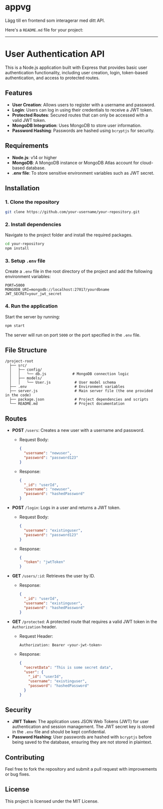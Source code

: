 # appvg
Lägg till en frontend som interagerar med ditt API.


Here's a `README.md` file for your project:

---

# User Authentication API

This is a Node.js application built with Express that provides basic user authentication functionality, including user creation, login, token-based authentication, and access to protected routes.

## Features

- **User Creation**: Allows users to register with a username and password.
- **Login**: Users can log in using their credentials to receive a JWT token.
- **Protected Routes**: Secured routes that can only be accessed with a valid JWT token.
- **MongoDB Integration**: Uses MongoDB to store user information.
- **Password Hashing**: Passwords are hashed using `bcryptjs` for security.

## Requirements

- **Node.js**: v14 or higher
- **MongoDB**: A MongoDB instance or MongoDB Atlas account for cloud-based database.
- **.env file**: To store sensitive environment variables such as JWT secret.

## Installation

### 1. Clone the repository

```bash
git clone https://github.com/your-username/your-repository.git
```

### 2. Install dependencies

Navigate to the project folder and install the required packages.

```bash
cd your-repository
npm install
```

### 3. Setup `.env` file

Create a `.env` file in the root directory of the project and add the following environment variables:

```env
PORT=5000
MONGODB_URI=mongodb://localhost:27017/yourdbname
JWT_SECRET=your_jwt_secret
```

### 4. Run the application

Start the server by running:

```bash
npm start
```

The server will run on port `5000` or the port specified in the `.env` file.

## File Structure

```
/project-root
  ├── src/
  │   ├── config/
  │   │   └── db.js            # MongoDB connection logic
  │   ├── models/
  │   │   └── User.js           # User model schema
  ├── .env                      # Environment variables
  ├── server.js                 # Main server file (the one provided in the code)
  ├── package.json              # Project dependencies and scripts
  └── README.md                 # Project documentation
```

## Routes

- **POST** `/users`: Creates a new user with a username and password.
  - Request Body:
    ```json
    {
      "username": "newuser",
      "password": "password123"
    }
    ```
  - Response:
    ```json
    {
      "_id": "userId",
      "username": "newuser",
      "password": "hashedPassword"
    }
    ```

- **POST** `/login`: Logs in a user and returns a JWT token.
  - Request Body:
    ```json
    {
      "username": "existinguser",
      "password": "password123"
    }
    ```
  - Response:
    ```json
    {
      "token": "jwtToken"
    }
    ```

- **GET** `/users/:id`: Retrieves the user by ID.
  - Response:
    ```json
    {
      "_id": "userId",
      "username": "existinguser",
      "password": "hashedPassword"
    }
    ```

- **GET** `/protected`: A protected route that requires a valid JWT token in the `Authorization` header.
  - Request Header:
    ```bash
    Authorization: Bearer <your-jwt-token>
    ```
  - Response:
    ```json
    {
      "secretData": "This is some secret data",
      "user": {
        "_id": "userId",
        "username": "existinguser",
        "password": "hashedPassword"
      }
    }
    ```

## Security

- **JWT Token**: The application uses JSON Web Tokens (JWT) for user authentication and session management. The JWT secret key is stored in the `.env` file and should be kept confidential.
- **Password Hashing**: User passwords are hashed with `bcryptjs` before being saved to the database, ensuring they are not stored in plaintext.

## Contributing

Feel free to fork the repository and submit a pull request with improvements or bug fixes.

## License

This project is licensed under the MIT License.